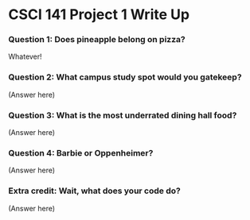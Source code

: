 # CSCI 141 Project 1 Write Up

### **Question 1:** Does pineapple belong on pizza?

Whatever!

### **Question 2:** What campus study spot would you gatekeep?

(Answer here)

### **Question 3:** What is the most underrated dining hall food?

(Answer here)

### **Question 4:** Barbie or Oppenheimer?

(Answer here)

### **Extra credit:** Wait, what does your code do?

(Answer here)
